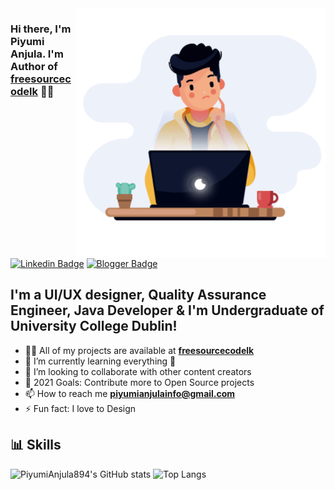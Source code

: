 <img align="right" alt="Coding" width="400" src="https://raw.githubusercontent.com/rrmchathura/rrmchathura/main/developer.gif">

### Hi there, I'm Piyumi Anjula. I'm Author of [freesourcecodelk] 👋😉

[![Linkedin Badge](https://img.shields.io/badge/-PiyumiAnjula-brightgreen?style=plastic-square&logo=Linkedin&logoColor=white&link=https://www.linkedin.com/in/piyumi-anjula-28171b173/)](https://www.linkedin.com/in/piyumi-anjula-28171b173/)
[![Blogger Badge](https://img.shields.io/badge/-Freesourcecodelk-orange?style=plastic-square&logo=blogger&logoColor=white&link=https://https://freesourcecodelk.blogspot.com)](https://freesourcecodelk.blogspot.com/)

## I'm a UI/UX designer, Quality Assurance Engineer, Java Developer & I'm Undergraduate of University College Dublin!
- 👨‍💻 All of my projects are available at **[freesourcecodelk][website]**
- 🌱 I’m currently learning everything 🤣
- 👯 I’m looking to collaborate with other content creators
- 🥅 2021 Goals: Contribute more to Open Source projects
- 📫 How to reach me **piyumianjulainfo@gmail.com**
- ⚡ Fun fact: I love to Design 


## 📊 Skills
<!--START_SECTION:waka-->

![PiyumiAnjula894's GitHub stats](https://github-readme-stats.vercel.app/api?username=PiyumiAnjula894&bg_color=30,e96443,904e95&title_color=fff&text_color=fff)
![Top Langs](https://github-readme-stats.vercel.app/api/top-langs/?username=PiyumiAnjula894&hide=TeX&layout=compact&bg_color=30,e96443,904e95&title_color=fff&text_color=fff)


<!--END_SECTION:waka-->
<br />

<!--
### 😎 My Status 😎
<img align="left" alt="GIF" src="https://media.giphy.com/media/836HiJc7pgzy8iNXCn/giphy.gif" />
-->
<!--
<img align="left" alt="CreatorGhost's Github Stats" src="https://github-readme-stats.vercel.app/api?username=rrmchathura&show_icons=true&hide_border=true&theme=radical" />
-->
[website]: https://freesourcecodelk.blogspot.com
[freesourcecodelk]: https://freesourcecodelk.blogspot.com/
